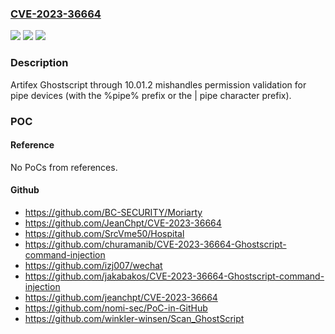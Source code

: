 ### [CVE-2023-36664](https://cve.mitre.org/cgi-bin/cvename.cgi?name=CVE-2023-36664)
![](https://img.shields.io/static/v1?label=Product&message=n%2Fa&color=blue)
![](https://img.shields.io/static/v1?label=Version&message=n%2Fa%20&color=brightgreen)
![](https://img.shields.io/static/v1?label=Vulnerability&message=n%2Fa&color=brightgreen)

### Description

Artifex Ghostscript through 10.01.2 mishandles permission validation for pipe devices (with the %pipe% prefix or the | pipe character prefix).

### POC

#### Reference
No PoCs from references.

#### Github
- https://github.com/BC-SECURITY/Moriarty
- https://github.com/JeanChpt/CVE-2023-36664
- https://github.com/SrcVme50/Hospital
- https://github.com/churamanib/CVE-2023-36664-Ghostscript-command-injection
- https://github.com/izj007/wechat
- https://github.com/jakabakos/CVE-2023-36664-Ghostscript-command-injection
- https://github.com/jeanchpt/CVE-2023-36664
- https://github.com/nomi-sec/PoC-in-GitHub
- https://github.com/winkler-winsen/Scan_GhostScript

